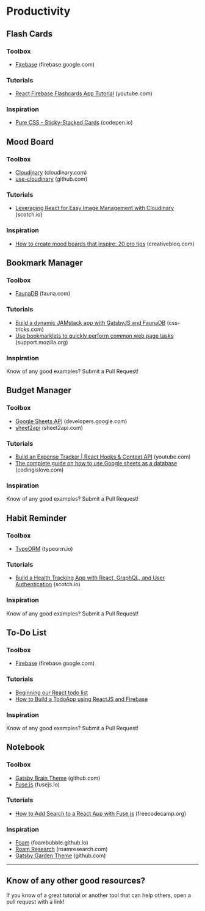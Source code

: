 # Productivity

## Flash Cards

### Toolbox
* [Firebase](https://firebase.google.com/) (firebase.google.com)

### Tutorials
* [React Firebase Flashcards App Tutorial](https://www.youtube.com/watch?v=pKCAtlsn1Eo) (youtube.com)

### Inspiration
* [Pure CSS - Sticky-Stacked Cards](https://codepen.io/enbee81/full/MWKxrvP) (codepen.io)

## Mood Board

### Toolbox
* [Cloudinary](https://cloudinary.com/) (cloudinary.com)
* [use-cloudinary](https://github.com/domitriusclark/use-cloudinary#readme) (github.com)

### Tutorials
* [Leveraging React for Easy Image Management with Cloudinary](https://scotch.io/tutorials/leveraging-react-for-easy-image-management-with-cloudinary) (scotch.io)

### Inspiration
* [How to create mood boards that inspire: 20 pro tips](https://www.creativebloq.com/graphic-design/mood-boards-812470) (creativebloq.com)

## Bookmark Manager

### Toolbox
* [FaunaDB](https://fauna.com/) (fauna.com)

### Tutorials
* [Build a dynamic JAMstack app with GatsbyJS and FaunaDB](https://css-tricks.com/build-a-dynamic-jamstack-app-with-gatsbyjs-and-faunadb/) (css-tricks.com)
* [Use bookmarklets to quickly perform common web page tasks](https://support.mozilla.org/en-US/kb/bookmarklets-perform-common-web-page-tasks) (support.mozilla.org)

### Inspiration
Know of any good examples? Submit a Pull Request!

## Budget Manager

### Toolbox
* [Google Sheets API](https://developers.google.com/sheets/api) (developers.google.com)
* [sheet2api](https://sheet2api.com/) (sheet2api.com)

### Tutorials
* [Build an Expense Tracker | React Hooks & Context API](https://www.youtube.com/watch?v=XuFDcZABiDQ) (youtube.com)
* [The complete guide on how to use Google sheets as a database](https://codingislove.com/google-sheets-database/) (codingislove.com)

### Inspiration
Know of any good examples? Submit a Pull Request!

## Habit Reminder

### Toolbox
* [TypeORM](https://typeorm.io/) (typeorm.io)

### Tutorials
* [Build a Health Tracking App with React, GraphQL, and User Authentication](https://scotch.io/tutorials/build-a-health-tracking-app-with-react-graphql-and-user-authentication) (scotch.io)

### Inspiration
Know of any good examples? Submit a Pull Request!

## To-Do List

### Toolbox
* [Firebase](https://firebase.google.com/) (firebase.google.com)

### Tutorials
* [Beginning our React todo list](https://developer.mozilla.org/en-US/docs/Learn/Tools_and_testing/Client-side_JavaScript_frameworks/React_todo_list_beginning)
* [How to Build a TodoApp using ReactJS and Firebase](https://www.freecodecamp.org/news/how-to-build-a-todo-application-using-reactjs-and-firebase/)

### Inspiration
Know of any good examples? Submit a Pull Request!

## Notebook

### Toolbox
* [Gatsby Brain Theme](https://github.com/aengusmcmillin/gatsby-theme-brain) (github.com)
* [Fuse.js](https://fusejs.io/) (fusejs.io)

### Tutorials
* [How to Add Search to a React App with Fuse.js](https://www.freecodecamp.org/news/how-to-add-search-to-a-react-app-with-fuse-js/) (freecodecamp.org)

### Inspiration
* [Foam](https://foambubble.github.io/foam/) (foambubble.github.io)
* [Roam Research](https://roamresearch.com/) (roamresearch.com)
* [Gatsby Garden Theme](https://github.com/mathieudutour/gatsby-digital-garden) (github.com)

---

## Know of any other good resources?
If you know of a great tutorial or another tool that can help others, open a pull request with a link!
